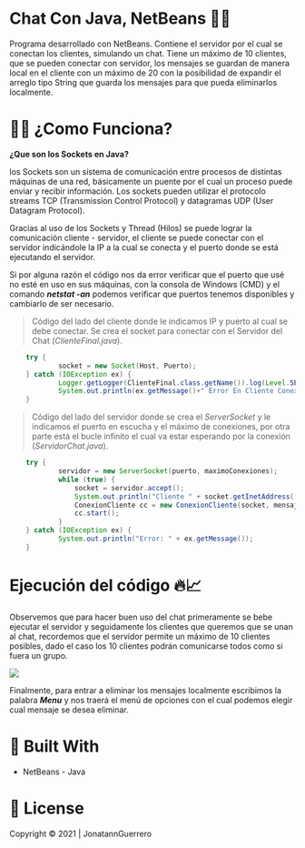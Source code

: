 # Chat Con Java, NetBeans 📱📲

Programa desarrollado con NetBeans. Contiene el servidor por el cual se conectan los clientes, simulando un chat. Tiene un máximo de 10 clientes, que se pueden conectar con servidor, los mensajes se guardan de manera local en el cliente con un máximo de 20 con la posibilidad de expandir el arreglo tipo String que guarda los mensajes para que pueda eliminarlos localmente.

# 👨‍💻 ¿Como Funciona? 

**¿Que son los Sockets en Java?**

los Sockets son un sistema de comunicación entre procesos de distintas máquinas de una red, básicamente un puente por el cual un proceso puede enviar y recibir información. Los sockets pueden utilizar el protocolo streams TCP (Transmission Control Protocol) y datagramas UDP (User Datagram Protocol). 

Gracias al uso de los Sockets y Thread (Hilos) se puede lograr la comunicación cliente - servidor, el cliente se puede conectar con el servidor indicándole la IP a la cual se conecta y el puerto donde se está ejecutando el servidor.

Si por alguna razón el código nos da error verificar que el puerto que usé no esté en uso en sus máquinas, con la consola de Windows (CMD) y el comando ***netstat -an*** podemos verificar que puertos tenemos disponibles y cambiarlo de ser necesario. 

>  Código del lado del cliente donde le indicamos IP y puerto al cual se debe conectar. Se crea el socket para conectar con el Servidor del Chat (*ClienteFinal.java*).
```Java
    try {
            socket = new Socket(Host, Puerto);
    } catch (IOException ex) {
            Logger.getLogger(ClienteFinal.class.getName()).log(Level.SEVERE, null, ex);
            System.out.println(ex.getMessage()+" Error En Cliente Conexion!");
    }

```
> Código del lado del servidor donde se crea el *ServerSocket* y le indicamos el puerto en escucha y el máximo de conexiones, por otra parte está el bucle infinito el cual va estar esperando por la conexión (*ServidorChat.java*).

```Java
    try {
            servidor = new ServerSocket(puerto, maximoConexiones);            
            while (true) {
                socket = servidor.accept();
                System.out.println("Cliente " + socket.getInetAddress().getHostName() + " conectado.");
                ConexionCliente cc = new ConexionCliente(socket, mensajes);
                cc.start();
            }
    } catch (IOException ex) {
            System.out.println("Error: " + ex.getMessage());
    }
```

# Ejecución del código 🔥📈

Observemos que para hacer buen uso del chat primeramente se bebe ejecutar el servidor y seguidamente los clientes que queremos que se unan al chat, recordemos que el servidor permite un máximo de 10 clientes posibles, dado el caso los 10 clientes podrán comunicarse todos como si fuera un grupo.

![](https://i.imgur.com/VCtey8H.gif)

Finalmente, para entrar a eliminar los mensajes localmente escribimos la palabra ***Menu*** y nos traerá el menú de opciones con el cual podemos elegir cual mensaje se desea eliminar.

# 🔧 Built With
- NetBeans - Java 
# 📝 License
Copyright © 2021 | JonatannGuerrero